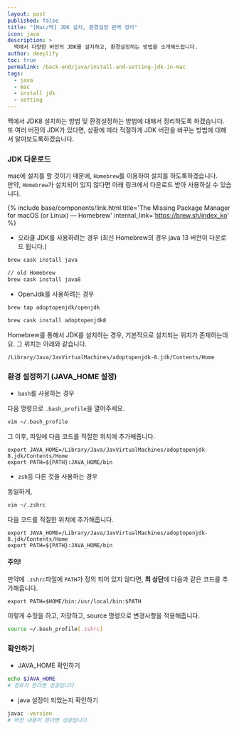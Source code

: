 ```yaml
---
layout: post
published: false
title: "[Mac/맥] JDK 설치, 환경설정 완벽 정리"
icon: java
description: >
  맥에서 다양한 버전의 JDK를 설치하고, 환경설정하는 방법을 소개해드립니다.
author: deeplify
toc: true
permalink: /back-end/java/install-and-setting-jdk-in-mac
tags:
  - java
  - mac
  - install jdk
  - setting
---
```


맥에서 JDK8 설치하는 방법 및 환경설정하는 방법에 대해서 정리하도록 하겠습니다. 또 여러 버전의 JDK가 있다면, 상황에 따라 적절하게 JDK 버전을 바꾸는 방법에 대해서 알아보도록하겠습니다.

### JDK 다운로드

mac에 설치를 할 것이기 때문에, `Homebrew`를 이용하여 설치를 하도록하겠습니다.<br>
만약, `Homebrew`가 설치되어 있지 않다면 아래 링크에서 다운로드 받아 사용하실 수 있습니다.

{% include base/components/link.html title='The Missing Package Manager for macOS (or Linux) — Homebrew' internal_link='https://brew.sh/index_ko' %}

- 오라클 JDK를 사용하려는 경우 (최신 Homebrew의 경우 java 13 버전이 다운로드 됩니다.)

```bash
brew cask install java

// old Homebrew
brew cask install java8
```

- OpenJdk를 사용하려는 경우

```bash
brew tap adoptopenjdk/openjdk
```

```bash
brew cask install adoptopenjdk8
```

Homebrew를 통해서 JDK를 설치하는 경우, 기본적으로 설치되는 위치가 존재하는데요. 그 위치는 아래와 같습니다.

```text
/Library/Java/JavVirtualMachines/adoptopenjdk-8.jdk/Contents/Home
```

### 환경 설정하기 (JAVA_HOME 설정)

- `bash`를 사용하는 경우

다음 명령으로 `.bash_profile`을 열어주세요.

```bash
vim ~/.bash_profile
```
그 이후, 파일에 다음 코드를 적절한 위치에 추가해줍니다.

```text
export JAVA_HOME=/Library/Java/JavVirtualMachines/adoptopenjdk-8.jdk/Contents/Home
export PATH=${PATH}:JAVA_HOME/bin
```

- `zsh`등 다른 것을 사용하는 경우

동일하게,

```bash
vim ~/.zshrc
```

다음 코드를 적절한 위치에 추가해줍니다.

```text
export JAVA_HOME=/Library/Java/JavVirtualMachines/adoptopenjdk-8.jdk/Contents/Home
export PATH=${PATH}:JAVA_HOME/bin
```

#### 주의!

만약에 `.zshrc`파일에 `PATH`가 정의 되어 있지 않다면, **최 상단**에 다음과 같은 코드를 추가해줍니다.

```text
export PATH=$HOME/bin:/usr/local/bin:$PATH
```

이렇게 수정을 하고, 저장하고, source 명령으로 변경사항을 적용해줍니다.

```bash
source ~/.bash_profile[.zshrc]
```

### 확인하기

- JAVA_HOME 확인하기

```bash
echo $JAVA_HOME
# 경로가 뜬다면 성공입니다.
```

- java 설정이 되었는지 확인하기

```bash
javac -version
# 버전 내용이 뜬다면 성공입니다.
```
